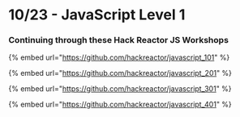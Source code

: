 # 10/23 - JavaScript Level 1

### Continuing through these Hack Reactor JS Workshops

{% embed url="https://github.com/hackreactor/javascript_101" %}

{% embed url="https://github.com/hackreactor/javascript_201" %}

{% embed url="https://github.com/hackreactor/javascript_301" %}

{% embed url="https://github.com/hackreactor/javascript_401" %}
